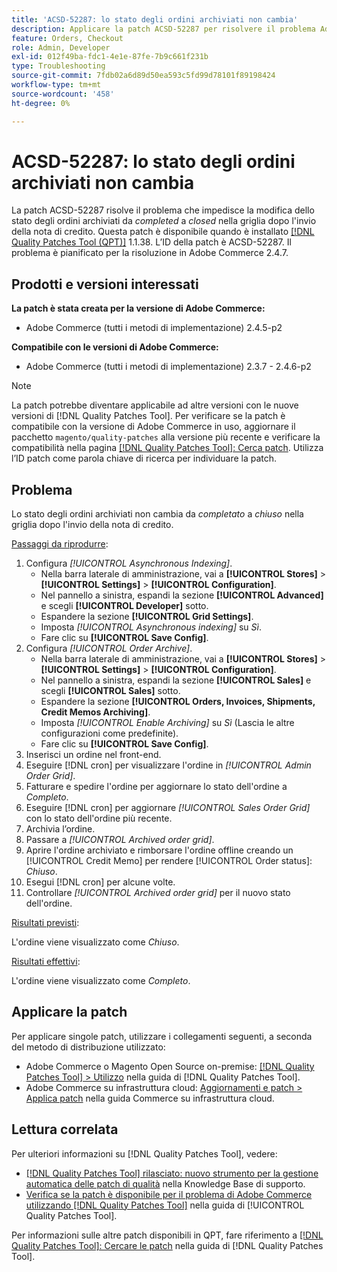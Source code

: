 ```yaml
---
title: 'ACSD-52287: lo stato degli ordini archiviati non cambia'
description: Applicare la patch ACSD-52287 per risolvere il problema Adobe Commerce, in cui lo stato degli ordini archiviati non cambia da *completato* a *chiuso* sulla griglia dopo l'invio della nota di credito.
feature: Orders, Checkout
role: Admin, Developer
exl-id: 012f49ba-fdc1-4e1e-87fe-7b9c661f231b
type: Troubleshooting
source-git-commit: 7fdb02a6d89d50ea593c5fd99d78101f89198424
workflow-type: tm+mt
source-wordcount: '458'
ht-degree: 0%

---
```


# ACSD-52287: lo stato degli ordini archiviati non cambia

La patch ACSD-52287 risolve il problema che impedisce la modifica dello stato degli ordini archiviati da *completed* a *closed* nella griglia dopo l&#39;invio della nota di credito. Questa patch è disponibile quando è installato [[!DNL Quality Patches Tool (QPT)]](https://experienceleague.adobe.com/en/docs/commerce-operations/tools/quality-patches-tool/quality-patches-tool-to-self-serve-quality-patches) 1.1.38. L’ID della patch è ACSD-52287. Il problema è pianificato per la risoluzione in Adobe Commerce 2.4.7.

## Prodotti e versioni interessati

**La patch è stata creata per la versione di Adobe Commerce:**

* Adobe Commerce (tutti i metodi di implementazione) 2.4.5-p2

**Compatibile con le versioni di Adobe Commerce:**

* Adobe Commerce (tutti i metodi di implementazione) 2.3.7 - 2.4.6-p2

>[!NOTE]
>
>La patch potrebbe diventare applicabile ad altre versioni con le nuove versioni di [!DNL Quality Patches Tool]. Per verificare se la patch è compatibile con la versione di Adobe Commerce in uso, aggiornare il pacchetto `magento/quality-patches` alla versione più recente e verificare la compatibilità nella pagina [[!DNL Quality Patches Tool]: Cerca patch](https://experienceleague.adobe.com/tools/commerce-quality-patches/index.html). Utilizza l’ID patch come parola chiave di ricerca per individuare la patch.

## Problema

Lo stato degli ordini archiviati non cambia da *completato* a *chiuso* nella griglia dopo l&#39;invio della nota di credito.

<u>Passaggi da riprodurre</u>:

1. Configura *[!UICONTROL Asynchronous Indexing]*.
   * Nella barra laterale di amministrazione, vai a **[!UICONTROL Stores]** > **[!UICONTROL Settings]** > **[!UICONTROL Configuration]**.
   * Nel pannello a sinistra, espandi la sezione **[!UICONTROL Advanced]** e scegli **[!UICONTROL Developer]** sotto.
   * Espandere la sezione **[!UICONTROL Grid Settings]**.
   * Imposta *[!UICONTROL Asynchronous indexing]* su *Sì*.
   * Fare clic su **[!UICONTROL Save Config]**.
1. Configura *[!UICONTROL Order Archive]*.
   * Nella barra laterale di amministrazione, vai a **[!UICONTROL Stores]** > **[!UICONTROL Settings]** > **[!UICONTROL Configuration]**.
   * Nel pannello a sinistra, espandi la sezione **[!UICONTROL Sales]** e scegli **[!UICONTROL Sales]** sotto.
   * Espandere la sezione **[!UICONTROL Orders, Invoices, Shipments, Credit Memos Archiving]**.
   * Imposta *[!UICONTROL Enable Archiving]* su *Sì* (Lascia le altre configurazioni come predefinite).
   * Fare clic su **[!UICONTROL Save Config]**.
1. Inserisci un ordine nel front-end.
1. Eseguire [!DNL cron] per visualizzare l&#39;ordine in *[!UICONTROL Admin Order Grid]*.
1. Fatturare e spedire l&#39;ordine per aggiornare lo stato dell&#39;ordine a *Completo*.
1. Eseguire [!DNL cron] per aggiornare *[!UICONTROL Sales Order Grid]* con lo stato dell&#39;ordine più recente.
1. Archivia l’ordine.
1. Passare a *[!UICONTROL Archived order grid]*.
1. Aprire l&#39;ordine archiviato e rimborsare l&#39;ordine offline creando un [!UICONTROL Credit Memo] per rendere [!UICONTROL Order status]: *Chiuso*.
1. Esegui [!DNL cron] per alcune volte.
1. Controllare *[!UICONTROL Archived order grid]* per il nuovo stato dell&#39;ordine.

<u>Risultati previsti</u>:

L&#39;ordine viene visualizzato come *Chiuso*.

<u>Risultati effettivi</u>:

L&#39;ordine viene visualizzato come *Completo*.

## Applicare la patch

Per applicare singole patch, utilizzare i collegamenti seguenti, a seconda del metodo di distribuzione utilizzato:

* Adobe Commerce o Magento Open Source on-premise: [[!DNL Quality Patches Tool] > Utilizzo](/help/tools/quality-patches-tool/usage.md) nella guida di [!DNL Quality Patches Tool].
* Adobe Commerce su infrastruttura cloud: [Aggiornamenti e patch > Applica patch](https://experienceleague.adobe.com/docs/commerce-cloud-service/user-guide/develop/upgrade/apply-patches.html) nella guida Commerce su infrastruttura cloud.

## Lettura correlata

Per ulteriori informazioni su [!DNL Quality Patches Tool], vedere:

* [[!DNL Quality Patches Tool] rilasciato: nuovo strumento per la gestione automatica delle patch di qualità](https://experienceleague.adobe.com/en/docs/commerce-operations/tools/quality-patches-tool/quality-patches-tool-to-self-serve-quality-patches) nella Knowledge Base di supporto.
* [Verifica se la patch è disponibile per il problema di Adobe Commerce utilizzando  [!DNL Quality Patches Tool]](/help/tools/quality-patches-tool/patches-available-in-qpt/check-patch-for-magento-issue-with-magento-quality-patches.md) nella guida di [!UICONTROL Quality Patches Tool].


Per informazioni sulle altre patch disponibili in QPT, fare riferimento a [[!DNL Quality Patches Tool]: Cercare le patch](https://experienceleague.adobe.com/tools/commerce-quality-patches/index.html) nella guida di [!DNL Quality Patches Tool].
